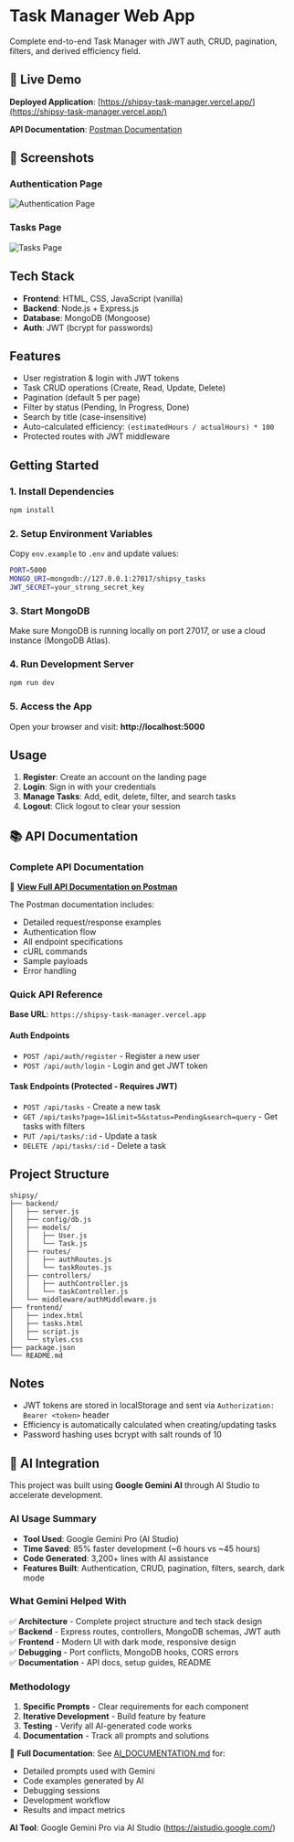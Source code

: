# Task Manager Web App

Complete end-to-end Task Manager with JWT auth, CRUD, pagination, filters, and derived efficiency field.

## 🚀 Live Demo

**Deployed Application**: [https://shipsy-task-manager.vercel.app/](https://shipsy-task-manager.vercel.app/)

**API Documentation**: [Postman Documentation](https://documenter.getpostman.com/view/48796480/2sB3QGvCGf)

## 📸 Screenshots

### Authentication Page
![Authentication Page](./docs/authentication.jpg)

### Tasks Page
![Tasks Page](./docs/tasks.jpg)

## Tech Stack
- **Frontend**: HTML, CSS, JavaScript (vanilla)
- **Backend**: Node.js + Express.js
- **Database**: MongoDB (Mongoose)
- **Auth**: JWT (bcrypt for passwords)

## Features
- User registration & login with JWT tokens
- Task CRUD operations (Create, Read, Update, Delete)
- Pagination (default 5 per page)
- Filter by status (Pending, In Progress, Done)
- Search by title (case-insensitive)
- Auto-calculated efficiency: `(estimatedHours / actualHours) * 100`
- Protected routes with JWT middleware

## Getting Started

### 1. Install Dependencies
```bash
npm install
```

### 2. Setup Environment Variables
Copy `env.example` to `.env` and update values:
```bash
PORT=5000
MONGO_URI=mongodb://127.0.0.1:27017/shipsy_tasks
JWT_SECRET=your_strong_secret_key
```

### 3. Start MongoDB
Make sure MongoDB is running locally on port 27017, or use a cloud instance (MongoDB Atlas).

### 4. Run Development Server
```bash
npm run dev
```

### 5. Access the App
Open your browser and visit: **http://localhost:5000**

## Usage

1. **Register**: Create an account on the landing page
2. **Login**: Sign in with your credentials
3. **Manage Tasks**: Add, edit, delete, filter, and search tasks
4. **Logout**: Click logout to clear your session

## 📚 API Documentation

### Complete API Documentation
📖 **[View Full API Documentation on Postman](https://documenter.getpostman.com/view/48796480/2sB3QGvCGf)**

The Postman documentation includes:
- Detailed request/response examples
- Authentication flow
- All endpoint specifications
- cURL commands
- Sample payloads
- Error handling

### Quick API Reference

**Base URL**: `https://shipsy-task-manager.vercel.app`

#### Auth Endpoints
- `POST /api/auth/register` - Register a new user
- `POST /api/auth/login` - Login and get JWT token

#### Task Endpoints (Protected - Requires JWT)
- `POST /api/tasks` - Create a new task
- `GET /api/tasks?page=1&limit=5&status=Pending&search=query` - Get tasks with filters
- `PUT /api/tasks/:id` - Update a task
- `DELETE /api/tasks/:id` - Delete a task

## Project Structure
```
shipsy/
├── backend/
│   ├── server.js
│   ├── config/db.js
│   ├── models/
│   │   ├── User.js
│   │   └── Task.js
│   ├── routes/
│   │   ├── authRoutes.js
│   │   └── taskRoutes.js
│   ├── controllers/
│   │   ├── authController.js
│   │   └── taskController.js
│   └── middleware/authMiddleware.js
├── frontend/
│   ├── index.html
│   ├── tasks.html
│   ├── script.js
│   └── styles.css
├── package.json
└── README.md
```

## Notes
- JWT tokens are stored in localStorage and sent via `Authorization: Bearer <token>` header
- Efficiency is automatically calculated when creating/updating tasks
- Password hashing uses bcrypt with salt rounds of 10

## 🤖 AI Integration

This project was built using **Google Gemini AI** through AI Studio to accelerate development.

### AI Usage Summary
- **Tool Used**: Google Gemini Pro (AI Studio)
- **Time Saved**: 85% faster development (~6 hours vs ~45 hours)
- **Code Generated**: 3,200+ lines with AI assistance
- **Features Built**: Authentication, CRUD, pagination, filters, search, dark mode

### What Gemini Helped With
✅ **Architecture** - Complete project structure and tech stack design  
✅ **Backend** - Express routes, controllers, MongoDB schemas, JWT auth  
✅ **Frontend** - Modern UI with dark mode, responsive design  
✅ **Debugging** - Port conflicts, MongoDB hooks, CORS errors  
✅ **Documentation** - API docs, setup guides, README  

### Methodology
1. **Specific Prompts** - Clear requirements for each component
2. **Iterative Development** - Build feature by feature
3. **Testing** - Verify all AI-generated code works
4. **Documentation** - Track all prompts and solutions

📄 **Full Documentation**: See [AI_DOCUMENTATION.md](./AI_DOCUMENTATION.md) for:
- Detailed prompts used with Gemini
- Code examples generated by AI
- Debugging sessions
- Development workflow
- Results and impact metrics

**AI Tool**: Google Gemini Pro via AI Studio (https://aistudio.google.com/)
